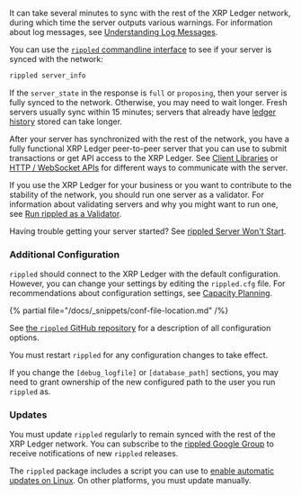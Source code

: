 It can take several minutes to sync with the rest of the XRP Ledger network, during which time the server outputs various warnings. For information about log messages, see [Understanding Log Messages](../infrastructure/troubleshooting/understanding-log-messages.md).

You can use the [`rippled` commandline interface](../tutorials/get-started/get-started-using-http-websocket-apis.md#commandline) to see if your server is synced with the network:

```sh
rippled server_info
```

If the `server_state` in the response is `full` or `proposing`, then your server is fully synced to the network. Otherwise, you may need to wait longer. Fresh servers usually sync within 15 minutes; servers that already have [ledger history](../concepts/networks-and-servers/ledger-history.md) stored can take longer.

After your server has synchronized with the rest of the network, you have a fully functional XRP Ledger peer-to-peer server that you can use to submit transactions or get API access to the XRP Ledger. See [Client Libraries](../references/client-libraries.md) or [HTTP / WebSocket APIs](../references/http-websocket-apis/index.md) for different ways to communicate with the server.

If you use the XRP Ledger for your business or you want to contribute to the stability of the network, you should run one server as a validator. For information about validating servers and why you might want to run one, see [Run rippled as a Validator](../infrastructure/configuration/server-modes/run-rippled-as-a-validator.md).

Having trouble getting your server started? See [rippled Server Won't Start](../infrastructure/troubleshooting/server-wont-start.md).

### Additional Configuration

`rippled` should connect to the XRP Ledger with the default configuration. However, you can change your settings by editing the `rippled.cfg` file. For recommendations about configuration settings, see [Capacity Planning](../infrastructure/installation/capacity-planning.md).

{% partial file="/docs/_snippets/conf-file-location.md" /%}

See [the `rippled` GitHub repository](https://github.com/XRPLF/rippled/blob/master/cfg/rippled-example.cfg) for a description of all configuration options.

You must restart `rippled` for any configuration changes to take effect.

If you change the `[debug_logfile]` or `[database_path]` sections, you may need to grant ownership of the new configured path to the user you run `rippled` as.


### Updates

You must update `rippled` regularly to remain synced with the rest of the XRP Ledger network. You can subscribe to the [rippled Google Group](https://groups.google.com/forum/#!forum/ripple-server) to receive notifications of new `rippled` releases.

The `rippled` package includes a script you can use to [enable automatic updates on Linux](../infrastructure/installation/update-rippled-automatically-on-linux.md). On other platforms, you must update manually.
